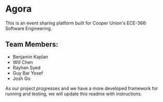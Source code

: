 # Agora

This is an event sharing platform built for Cooper Union's ECE-366: Software Engineering.

## Team Members:
* Benjamin Kaplan
* Will Chen
* Rayhan Syed
* Guy Bar Yosef
* Josh Go

As our project progresses and we have a more developed framework for running and testing, we will update this readme with instructions.
